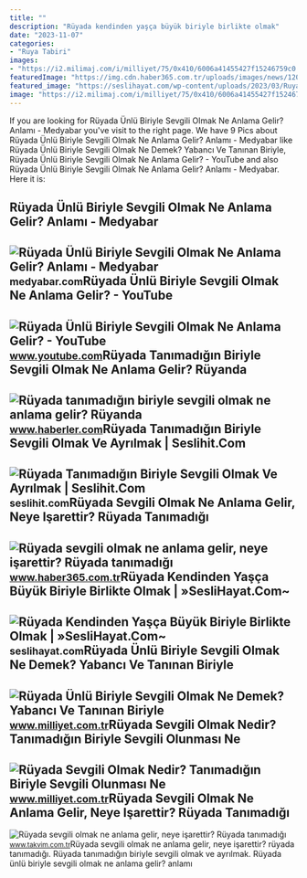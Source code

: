 ```yaml
---
title: ""
description: "Rüyada kendinden yaşça büyük biriyle birlikte olmak"
date: "2023-11-07"
categories:
- "Ruya Tabiri"
images:
- "https://i2.milimaj.com/i/milliyet/75/0x410/6006a41455427f15246759c0.jpg"
featuredImage: "https://img.cdn.haber365.com.tr/uploads/images/news/1200x628-ruyada-sevgili-olmak-ne-anlama-gelir-neye-isarettir-ruyada-tanimadigi-biriyle-sevgili-oldugunu-gormenin-anlami-yorumu-899.jpg"
featured_image: "https://seslihayat.com/wp-content/uploads/2023/03/Ruyada-Kendinden-Yasca-Buyuk-Biriyle-Birlikte-Olmak-Nedir-ne-Anlama-gelir-696x392.jpg"
image: "https://i2.milimaj.com/i/milliyet/75/0x410/6006a41455427f15246759c0.jpg"
---
```


If you are looking for Rüyada Ünlü Biriyle Sevgili Olmak Ne Anlama Gelir? Anlamı - Medyabar you've visit to the right page. We have 9 Pics about Rüyada Ünlü Biriyle Sevgili Olmak Ne Anlama Gelir? Anlamı - Medyabar like Rüyada Ünlü Biriyle Sevgili Olmak Ne Demek? Yabancı Ve Tanınan Biriyle, Rüyada Ünlü Biriyle Sevgili Olmak Ne Anlama Gelir? - YouTube and also Rüyada Ünlü Biriyle Sevgili Olmak Ne Anlama Gelir? Anlamı - Medyabar. Here it is:

Rüyada Ünlü Biriyle Sevgili Olmak Ne Anlama Gelir? Anlamı - Medyabar
--------------------------------------------------------------------

 ![Rüyada Ünlü Biriyle Sevgili Olmak Ne Anlama Gelir? Anlamı - Medyabar](https://static.daktilo.com/sites/302/uploads/2023/09/24/0x0-ruyada-tanimadigin-biriyle-sevgili-olmak-ne-anlama-gelir-neye-isarettir-ruyada-bir-erkekle-sevgili-olmanin-anl-1651154952287.jpg) <small>medyabar.com</small>Rüyada Ünlü Biriyle Sevgili Olmak Ne Anlama Gelir? - YouTube
------------------------------------------------------------

 ![Rüyada Ünlü Biriyle Sevgili Olmak Ne Anlama Gelir? - YouTube](https://i.ytimg.com/vi/i8-XKMEsqjY/maxresdefault.jpg) <small>www.youtube.com</small>Rüyada Tanımadığın Biriyle Sevgili Olmak Ne Anlama Gelir? Rüyanda
-----------------------------------------------------------------

 ![Rüyada tanımadığın biriyle sevgili olmak ne anlama gelir? Rüyanda](https://i.hbrcdn.com/haber/2023/02/22/ruyada-tanimadigin-biriyle-sevgili-olmak-ne-15652557_2846_m.jpg) <small>www.haberler.com</small>Rüyada Tanımadığın Biriyle Sevgili Olmak Ve Ayrılmak | Seslihit.Com
-------------------------------------------------------------------

 ![Rüyada Tanımadığın Biriyle Sevgili Olmak Ve Ayrılmak | Seslihit.Com](https://seslihit.com/wp-content/uploads/2023/03/Ruyada-Tanimadigin-Biriyle-Sevgili-Olmak-Ve-Ayrilmak-nedir-ne-anlama-gelir-768x554.jpg) <small>seslihit.com</small>Rüyada Sevgili Olmak Ne Anlama Gelir, Neye Işarettir? Rüyada Tanımadığı
-----------------------------------------------------------------------

 ![Rüyada sevgili olmak ne anlama gelir, neye işarettir? Rüyada tanımadığı](https://img.cdn.haber365.com.tr/uploads/images/news/1200x628-ruyada-sevgili-olmak-ne-anlama-gelir-neye-isarettir-ruyada-tanimadigi-biriyle-sevgili-oldugunu-gormenin-anlami-yorumu-899.jpg) <small>www.haber365.com.tr</small>Rüyada Kendinden Yaşça Büyük Biriyle Birlikte Olmak | »SesliHayat.Com~
----------------------------------------------------------------------

 ![Rüyada Kendinden Yaşça Büyük Biriyle Birlikte Olmak | »SesliHayat.Com~](https://seslihayat.com/wp-content/uploads/2023/03/Ruyada-Kendinden-Yasca-Buyuk-Biriyle-Birlikte-Olmak-Nedir-ne-Anlama-gelir-696x392.jpg) <small>seslihayat.com</small>Rüyada Ünlü Biriyle Sevgili Olmak Ne Demek? Yabancı Ve Tanınan Biriyle
----------------------------------------------------------------------

 ![Rüyada Ünlü Biriyle Sevgili Olmak Ne Demek? Yabancı Ve Tanınan Biriyle](https://i2.milimaj.com/i/milliyet/75/0x410/6006a41455427f15246759c0.jpg) <small>www.milliyet.com.tr</small>Rüyada Sevgili Olmak Nedir? Tanımadığın Biriyle Sevgili Olunması Ne
-------------------------------------------------------------------

 ![Rüyada Sevgili Olmak Nedir? Tanımadığın Biriyle Sevgili Olunması Ne](https://image.milimaj.com/i/milliyet/75/0x0/5fb8571a55427f197cefd3b1.jpg) <small>www.milliyet.com.tr</small>Rüyada Sevgili Olmak Ne Anlama Gelir, Neye Işarettir? Rüyada Tanımadığı
-----------------------------------------------------------------------

 ![Rüyada sevgili olmak ne anlama gelir, neye işarettir? Rüyada tanımadığı](https://iatkv.tmgrup.com.tr/6d1911/600/314/0/0/1200/628?u=https:%2f%2fitkv.tmgrup.com.tr%2f2022%2f04%2f25%2fruyada-sevgili-olmak-ne-anlama-gelir-neye-isarettir-ruyada-tanimadigi-biriyle-sevgili-oldugunu-gormenin-anlami-1650896815886.jpg) <small>www.takvim.com.tr</small>Rüyada sevgili olmak ne anlama gelir, neye işarettir? rüyada tanımadığı. Rüyada tanımadığın biriyle sevgili olmak ve ayrılmak. Rüyada ünlü biriyle sevgili olmak ne anlama gelir? anlamı
